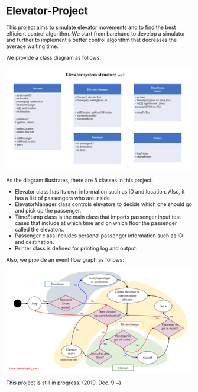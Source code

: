 # Elevator-Project
This project aims to simulate elevator movements and to find the best efficient control algorithm.
We start from barehand to develop a simulator and further to implement a better control algorithm that decreases the average waiting time.

We provide a class diagram as follows:

![class diagram](https://github.com/RangBin/Elevator-Project/blob/master/images/class_diagram_ver2.png)

As the diagram illustrates, there are 5 classes in this project.
- Elevator class has its own information such as ID and location. Also, it has a list of passengers who are inside.
- ElevatorManager class controls elevators to decide which one should go and pick up the passenger.
- TimeStamp class is the main class that imports passenger input test cases that include at which time and on which floor the passenger called the elevators.
- Passenger class includes personal passenger information such as ID and destination.
- Printer class is defined for printing log and output.

Also, we provide an event flow graph as follows:

![event flow graph](https://github.com/RangBin/Elevator-Project/blob/master/images/flow_graph_ver1.png) 


This project is still in progress. (2019. Dec. 9 ~)
